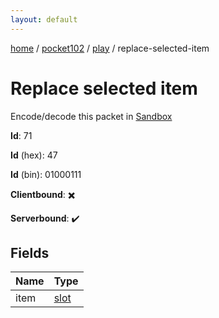 ```yaml
---
layout: default
---
```


[home](/)  /  [pocket102](/protocol/pocket102)  /  [play](/protocol/pocket102/play)  /  replace-selected-item

# Replace selected item

Encode/decode this packet in [Sandbox](../../../sandbox/pocket102#Play.ReplaceSelectedItem)

**Id**: 71

**Id** (hex): 47

**Id** (bin): 01000111

**Clientbound**: ✖️

**Serverbound**: ✔️

## Fields

Name | Type
---|---
item | [slot](/protocol/pocket102/types/slot)
